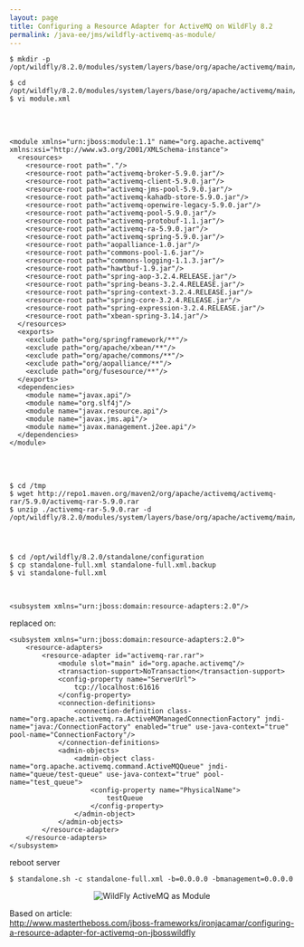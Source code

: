 ```yaml
---
layout: page
title: Configuring a Resource Adapter for ActiveMQ on WildFly 8.2
permalink: /java-ee/jms/wildfly-activemq-as-module/
---
```



    $ mkdir -p /opt/wildfly/8.2.0/modules/system/layers/base/org/apache/activemq/main/

    $ cd /opt/wildfly/8.2.0/modules/system/layers/base/org/apache/activemq/main/
    $ vi module.xml

<br/><br/>

    <module xmlns="urn:jboss:module:1.1" name="org.apache.activemq" xmlns:xsi="http://www.w3.org/2001/XMLSchema-instance">
      <resources>
        <resource-root path="."/>
        <resource-root path="activemq-broker-5.9.0.jar"/>
        <resource-root path="activemq-client-5.9.0.jar"/>
        <resource-root path="activemq-jms-pool-5.9.0.jar"/>
        <resource-root path="activemq-kahadb-store-5.9.0.jar"/>
        <resource-root path="activemq-openwire-legacy-5.9.0.jar"/>
        <resource-root path="activemq-pool-5.9.0.jar"/>
        <resource-root path="activemq-protobuf-1.1.jar"/>
        <resource-root path="activemq-ra-5.9.0.jar"/>
        <resource-root path="activemq-spring-5.9.0.jar"/>
        <resource-root path="aopalliance-1.0.jar"/>
        <resource-root path="commons-pool-1.6.jar"/>
        <resource-root path="commons-logging-1.1.3.jar"/>
        <resource-root path="hawtbuf-1.9.jar"/>
        <resource-root path="spring-aop-3.2.4.RELEASE.jar"/>
        <resource-root path="spring-beans-3.2.4.RELEASE.jar"/>
        <resource-root path="spring-context-3.2.4.RELEASE.jar"/>
        <resource-root path="spring-core-3.2.4.RELEASE.jar"/>
        <resource-root path="spring-expression-3.2.4.RELEASE.jar"/>
        <resource-root path="xbean-spring-3.14.jar"/>
      </resources>
      <exports>
        <exclude path="org/springframework/**"/>
        <exclude path="org/apache/xbean/**"/>
        <exclude path="org/apache/commons/**"/>
        <exclude path="org/aopalliance/**"/>
        <exclude path="org/fusesource/**"/>
      </exports>
      <dependencies>
        <module name="javax.api"/>
        <module name="org.slf4j"/>
        <module name="javax.resource.api"/>
        <module name="javax.jms.api"/>
        <module name="javax.management.j2ee.api"/>
      </dependencies>
    </module>

<br/><br/>


    $ cd /tmp
    $ wget http://repo1.maven.org/maven2/org/apache/activemq/activemq-rar/5.9.0/activemq-rar-5.9.0.rar
    $ unzip ./activemq-rar-5.9.0.rar -d /opt/wildfly/8.2.0/modules/system/layers/base/org/apache/activemq/main/




    $ cd /opt/wildfly/8.2.0/standalone/configuration
    $ cp standalone-full.xml standalone-full.xml.backup
    $ vi standalone-full.xml

<br/>

    <subsystem xmlns="urn:jboss:domain:resource-adapters:2.0"/>


replaced on:


    <subsystem xmlns="urn:jboss:domain:resource-adapters:2.0">
        <resource-adapters>
            <resource-adapter id="activemq-rar.rar">
                <module slot="main" id="org.apache.activemq"/>
                <transaction-support>NoTransaction</transaction-support>
                <config-property name="ServerUrl">
                    tcp://localhost:61616
                </config-property>
                <connection-definitions>
                    <connection-definition class-name="org.apache.activemq.ra.ActiveMQManagedConnectionFactory" jndi-name="java:/ConnectionFactory" enabled="true" use-java-context="true" pool-name="ConnectionFactory"/>
                </connection-definitions>
                <admin-objects>
                    <admin-object class-name="org.apache.activemq.command.ActiveMQQueue" jndi-name="queue/test-queue" use-java-context="true" pool-name="test_queue">
                        <config-property name="PhysicalName">
                            testQueue
                        </config-property>
                    </admin-object>
                </admin-objects>
            </resource-adapter>
        </resource-adapters>
    </subsystem>


reboot server

    $ standalone.sh -c standalone-full.xml -b=0.0.0.0 -bmanagement=0.0.0.0



<div align="center">
    <img src="https://raw.githubusercontent.com/javadev-org/javadev-org.github.io/master/website/java-ee/jms/wildfly/resource_adapters.png" alt="WildFly ActiveMQ as Module">

</div>


Based on article:  
http://www.mastertheboss.com/jboss-frameworks/ironjacamar/configuring-a-resource-adapter-for-activemq-on-jbosswildfly
